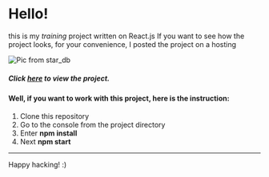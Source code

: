 # Hello!

this is my *training* project written on React.js
If you want to see how the project looks, for your convenience, I posted the project on a hosting

![Pic from star_db](https://starwars-visualguide.com/assets/img/characters/4.jpg)

##### Click ***[here](https://star-db-2e3cc.web.app/)***  to view the project.

#### Well, if you want to work with this project, here is the instruction:

1. Сlone this repository
2. Go to the console from the project directory
3. Enter **npm install**
4. Next **npm start**
***
Happy hacking! :)
